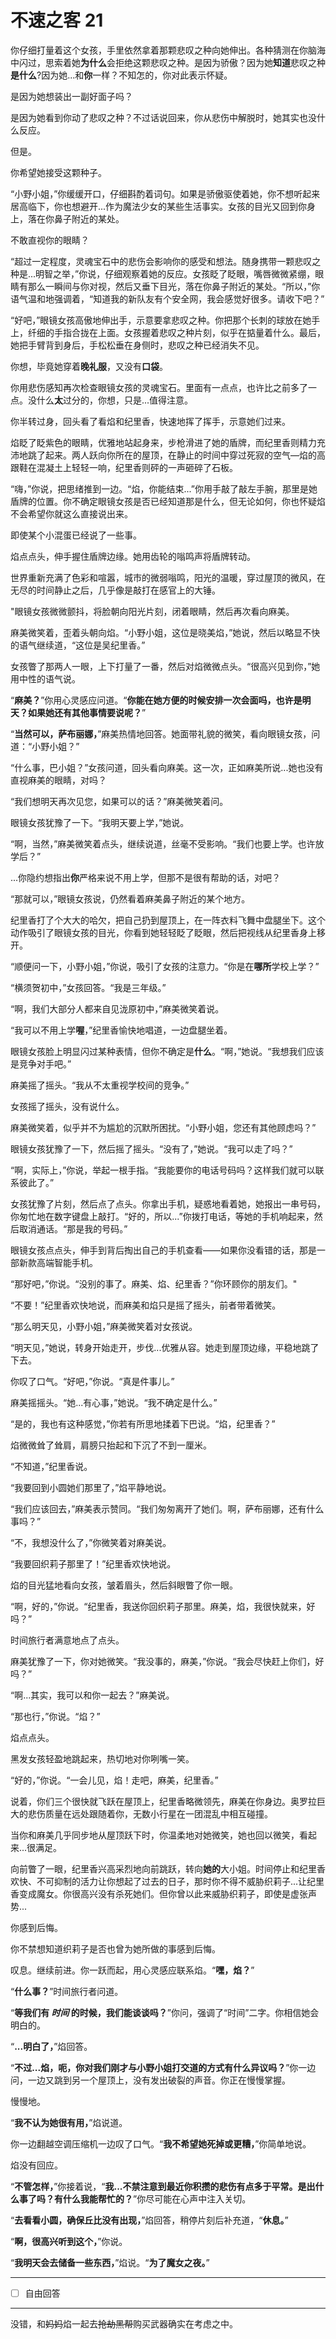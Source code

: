 # 不速之客 21

你仔细打量着这个女孩，手里依然拿着那颗悲叹之种向她伸出。各种猜测在你脑海中闪过，思索着她**为什么**会拒绝这颗悲叹之种。是因为骄傲？因为她**知道**悲叹之种**是什么**?因为她...和**你**一样？不知怎的，你对此表示怀疑。

是因为她想装出一副好面子吗？

是因为她看到你动了悲叹之种？不过话说回来，你从悲伤中解脱时，她其实也没什么反应。

但是。

你希望她接受这颗种子。

“小野小姐，”你缓缓开口，仔细斟酌着词句。如果是骄傲驱使着她，你不想听起来居高临下，你也想避开...作为魔法少女的某些生活事实。女孩的目光又回到你身上，落在你鼻子附近的某处。

不敢直视你的眼睛？

“超过一定程度，灵魂宝石中的悲伤会影响你的感受和想法。随身携带一颗悲叹之种是...明智之举，”你说，仔细观察着她的反应。女孩眨了眨眼，嘴唇微微紧绷，眼睛有那么一瞬间与你对视，然后又垂下目光，落在你鼻子附近的某处。“所以，”你语气温和地强调着，“知道我的新队友有个安全网，我会感觉好很多。请收下吧？”

“好吧，”眼镜女孩高傲地伸出手，示意要拿悲叹之种。你把那个长刺的球放在她手上，纤细的手指合拢在上面。女孩握着悲叹之种片刻，似乎在掂量着什么。最后，她把手臂背到身后，手松松垂在身侧时，悲叹之种已经消失不见。

你想，毕竟她穿着**晚礼服**，又没有**口袋**。

你用悲伤感知再次检查眼镜女孩的灵魂宝石。里面有一点点，也许比之前多了一点。没什么**太**过分的，你想，只是...值得注意。

你半转过身，回头看了看焰和纪里香，快速地挥了挥手，示意她们过来。

焰眨了眨紫色的眼睛，优雅地站起身来，步枪滑进了她的盾牌，而纪里香则精力充沛地跳了起来。两人跃向你所在的屋顶，在静止的时间中穿过死寂的空气—焰的高跟鞋在混凝土上轻轻一响，纪里香则砰的一声砸碎了石板。

“嗨，”你说，把思绪推到一边。“焰，你能结束...”你用手敲了敲左手腕，那里是她盾牌的位置。你不确定眼镜女孩是否已经知道那是什么，但无论如何，你也怀疑焰不会希望你就这么直接说出来。

即使某个小混蛋已经说了一些事。

焰点点头，伸手握住盾牌边缘。她用齿轮的嗡鸣声将盾牌转动。

世界重新充满了色彩和喧嚣，城市的微弱嗡鸣，阳光的温暖，穿过屋顶的微风，在无尽的时间静止之后，几乎像是敲打在感官上的大锤。

"眼镜女孩微微颤抖，将脸朝向阳光片刻，闭着眼睛，然后再次看向麻美。

麻美微笑着，歪着头朝向焰。“小野小姐，这位是晓美焰，”她说，然后以略显不快的语气继续道，“这位是吴纪里香。”

女孩瞥了那两人一眼，上下打量了一番，然后对焰微微点头。“很高兴见到你，”她用中性的语气说。

“**麻美？**”你用心灵感应问道。“**你能在她方便的时候安排一次会面吗，也许是明天？如果她还有其他事情要说呢？**”

“**当然可以，萨布丽娜，**”麻美热情地回答。她面带礼貌的微笑，看向眼镜女孩，问道：“小野小姐？”

“什么事，巴小姐？”女孩问道，回头看向麻美。这一次，正如麻美所说...她也没有直视麻美的眼睛，对吗？

“我们想明天再次见您，如果可以的话？”麻美微笑着问。 

眼镜女孩犹豫了一下。“我明天要上学，”她说。

“啊，当然，”麻美微笑着点头，继续说道，丝毫不受影响。“我们也要上学。也许放学后？” 

...你隐约想指出**你**严格来说不用上学，但那不是很有帮助的话，对吧？

“那就可以，”眼镜女孩说，仍然看着麻美鼻子附近的某个地方。

纪里香打了个大大的哈欠，把自己扔到屋顶上，在一阵衣料飞舞中盘腿坐下。这个动作吸引了眼镜女孩的目光，你看到她轻轻眨了眨眼，然后把视线从纪里香身上移开。

“顺便问一下，小野小姐，”你说，吸引了女孩的注意力。“你是在**哪所**学校上学？”

“横须贺初中，”女孩回答。“我是三年级。”

“啊，我们大部分人都来自见泷原初中，”麻美微笑着说。

“我可以不用上学**喔**，”纪里香愉快地唱道，一边盘腿坐着。  

眼镜女孩脸上明显闪过某种表情，但你不确定是**什么**。“啊，”她说。“我想我们应该是竞争对手吧。”

麻美摇了摇头。“我从不太重视学校间的竞争。”

女孩摇了摇头，没有说什么。

麻美微笑着，似乎并不为尴尬的沉默所困扰。“小野小姐，您还有其他顾虑吗？”

眼镜女孩犹豫了一下，然后摇了摇头。“没有了，”她说。“我可以走了吗？”

“啊，实际上，”你说，举起一根手指。“我能要你的电话号码吗？这样我们就可以联系彼此了。”

女孩犹豫了片刻，然后点了点头。你拿出手机，疑惑地看着她，她报出一串号码，你匆忙地在数字键盘上敲打。“好的，所以...”你拨打电话，等她的手机响起来，然后取消通话。“那是我的号码。”

眼镜女孩点点头，伸手到背后掏出自己的手机查看——如果你没看错的话，那是一部新款高端智能手机。

“那好吧，”你说。“没别的事了。麻美、焰、纪里香？”你环顾你的朋友们。"

“不要！”纪里香欢快地说，而麻美和焰只是摇了摇头，前者带着微笑。

“那么明天见，小野小姐，”麻美微笑着对女孩说。

“明天见，”她说，转身开始走开，步伐...优雅从容。她走到屋顶边缘，平稳地跳了下去。

你叹了口气。“好吧，”你说。“真是件事儿。”

麻美摇摇头。“她...有心事，”她说。“我不确定是什么。”

“是的，我也有这种感觉，”你若有所思地揉着下巴说。“焰，纪里香？”

焰微微耸了耸肩，肩膀只抬起和下沉了不到一厘米。

“不知道，”纪里香说。

“我要回到小圆她们那里了，”焰平静地说。

“我们应该回去，”麻美表示赞同。“我们匆匆离开了她们。啊，萨布丽娜，还有什么事吗？”

“不，我想没什么了，”你微笑着对麻美说。

“我要回织莉子那里了！”纪里香欢快地说。

焰的目光猛地看向女孩，皱着眉头，然后斜眼瞥了你一眼。

“啊，好的，”你说。“纪里香，我送你回织莉子那里。麻美，焰，我很快就来，好吗？”

时间旅行者满意地点了点头。

麻美犹豫了一下，你对她微笑。“我没事的，麻美，”你说。“我会尽快赶上你们，好吗？”

“啊...其实，我可以和你一起去？”麻美说。

“那也行，”你说。“焰？”

焰点点头。

黑发女孩轻盈地跳起来，热切地对你咧嘴一笑。

“好的，”你说。“一会儿见，焰！走吧，麻美，纪里香。”

说着，你们三个很快就飞跃在屋顶上，纪里香略微领先，麻美在你身边。奥罗拉巨大的悲伤质量在远处跟随着你，无数小行星在一团混乱中相互碰撞。

当你和麻美几乎同步地从屋顶跃下时，你温柔地对她微笑，她也回以微笑，看起来...很满足。

向前瞥了一眼，纪里香兴高采烈地向前跳跃，转向**她的**大小姐。时间停止和纪里香欢快、不可抑制的活力让你想起了过去的日子，那时你不得不威胁织莉子...让纪里香变成魔女。你很高兴没有杀死她们。但你曾以此来威胁织莉子，即使是虚张声势...

你感到后悔。

你不禁想知道织莉子是否也曾为她所做的事感到后悔。

叹息。继续前进。你一跃而起，用心灵感应联系焰。“**嘿，焰？**”

“**什么事？**”时间旅行者问道。

“**等我们有 _时间_ 的时候，我们能谈谈吗？**”你问，强调了“时间”二字。你相信她会明白的。

“**...明白了，**”焰回答。

“**不过...焰，呃，你对我们刚才与小野小姐打交道的方式有什么异议吗？**”你一边问，一边又跳到另一个屋顶上，没有发出破裂的声音。你正在慢慢掌握。

慢慢地。

“**我不认为她很有用，**”焰说道。

你一边翻越空调压缩机一边叹了口气。“**我不希望她死掉或更糟，**”你简单地说。

焰没有回应。

“**不管怎样，**”你接着说，“**我...不禁注意到最近你积攒的悲伤有点多于平常。是出什么事了吗？有什么我能帮忙的？**”你尽可能在心声中注入关切。

“**去看看小圆，确保丘比没有出现，**”焰回答，稍停片刻后补充道，“**休息。**”

“**啊，很高兴听到这个，**”你说。

“**我明天会去储备一些东西，**”焰说。“**为了魔女之夜。**”

---

- [ ] 自由回答

---

没错，和~~妈妈~~焰一起去~~抢劫黑帮~~购买武器确实在考虑之中。
